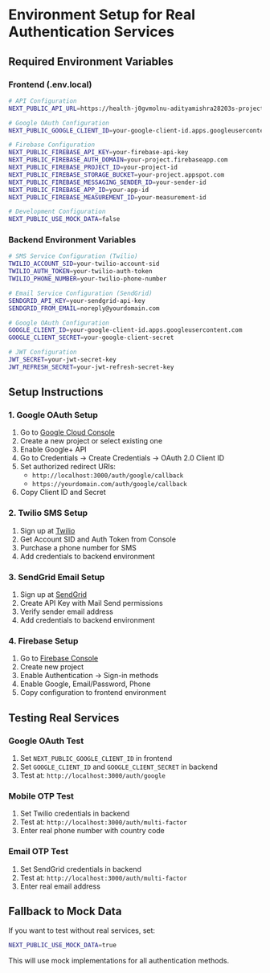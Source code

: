 # Environment Setup for Real Authentication Services

## Required Environment Variables

### Frontend (.env.local)
```bash
# API Configuration
NEXT_PUBLIC_API_URL=https://health-j0gvmolnu-adityamishra28203s-projects.vercel.app

# Google OAuth Configuration
NEXT_PUBLIC_GOOGLE_CLIENT_ID=your-google-client-id.apps.googleusercontent.com

# Firebase Configuration
NEXT_PUBLIC_FIREBASE_API_KEY=your-firebase-api-key
NEXT_PUBLIC_FIREBASE_AUTH_DOMAIN=your-project.firebaseapp.com
NEXT_PUBLIC_FIREBASE_PROJECT_ID=your-project-id
NEXT_PUBLIC_FIREBASE_STORAGE_BUCKET=your-project.appspot.com
NEXT_PUBLIC_FIREBASE_MESSAGING_SENDER_ID=your-sender-id
NEXT_PUBLIC_FIREBASE_APP_ID=your-app-id
NEXT_PUBLIC_FIREBASE_MEASUREMENT_ID=your-measurement-id

# Development Configuration
NEXT_PUBLIC_USE_MOCK_DATA=false
```

### Backend Environment Variables
```bash
# SMS Service Configuration (Twilio)
TWILIO_ACCOUNT_SID=your-twilio-account-sid
TWILIO_AUTH_TOKEN=your-twilio-auth-token
TWILIO_PHONE_NUMBER=your-twilio-phone-number

# Email Service Configuration (SendGrid)
SENDGRID_API_KEY=your-sendgrid-api-key
SENDGRID_FROM_EMAIL=noreply@yourdomain.com

# Google OAuth Configuration
GOOGLE_CLIENT_ID=your-google-client-id.apps.googleusercontent.com
GOOGLE_CLIENT_SECRET=your-google-client-secret

# JWT Configuration
JWT_SECRET=your-jwt-secret-key
JWT_REFRESH_SECRET=your-jwt-refresh-secret-key
```

## Setup Instructions

### 1. Google OAuth Setup
1. Go to [Google Cloud Console](https://console.cloud.google.com/)
2. Create a new project or select existing one
3. Enable Google+ API
4. Go to Credentials → Create Credentials → OAuth 2.0 Client ID
5. Set authorized redirect URIs:
   - `http://localhost:3000/auth/google/callback`
   - `https://yourdomain.com/auth/google/callback`
6. Copy Client ID and Secret

### 2. Twilio SMS Setup
1. Sign up at [Twilio](https://www.twilio.com/)
2. Get Account SID and Auth Token from Console
3. Purchase a phone number for SMS
4. Add credentials to backend environment

### 3. SendGrid Email Setup
1. Sign up at [SendGrid](https://sendgrid.com/)
2. Create API Key with Mail Send permissions
3. Verify sender email address
4. Add credentials to backend environment

### 4. Firebase Setup
1. Go to [Firebase Console](https://console.firebase.google.com/)
2. Create new project
3. Enable Authentication → Sign-in methods
4. Enable Google, Email/Password, Phone
5. Copy configuration to frontend environment

## Testing Real Services

### Google OAuth Test
1. Set `NEXT_PUBLIC_GOOGLE_CLIENT_ID` in frontend
2. Set `GOOGLE_CLIENT_ID` and `GOOGLE_CLIENT_SECRET` in backend
3. Test at: `http://localhost:3000/auth/google`

### Mobile OTP Test
1. Set Twilio credentials in backend
2. Test at: `http://localhost:3000/auth/multi-factor`
3. Enter real phone number with country code

### Email OTP Test
1. Set SendGrid credentials in backend
2. Test at: `http://localhost:3000/auth/multi-factor`
3. Enter real email address

## Fallback to Mock Data

If you want to test without real services, set:
```bash
NEXT_PUBLIC_USE_MOCK_DATA=true
```

This will use mock implementations for all authentication methods.
